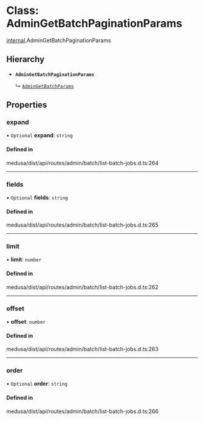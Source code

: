 # Class: AdminGetBatchPaginationParams

[internal](../modules/internal-2.md).AdminGetBatchPaginationParams

## Hierarchy

- **`AdminGetBatchPaginationParams`**

  ↳ [`AdminGetBatchParams`](internal-2.AdminGetBatchParams.md)

## Properties

### expand

• `Optional` **expand**: `string`

#### Defined in

medusa/dist/api/routes/admin/batch/list-batch-jobs.d.ts:264

___

### fields

• `Optional` **fields**: `string`

#### Defined in

medusa/dist/api/routes/admin/batch/list-batch-jobs.d.ts:265

___

### limit

• **limit**: `number`

#### Defined in

medusa/dist/api/routes/admin/batch/list-batch-jobs.d.ts:262

___

### offset

• **offset**: `number`

#### Defined in

medusa/dist/api/routes/admin/batch/list-batch-jobs.d.ts:263

___

### order

• `Optional` **order**: `string`

#### Defined in

medusa/dist/api/routes/admin/batch/list-batch-jobs.d.ts:266
